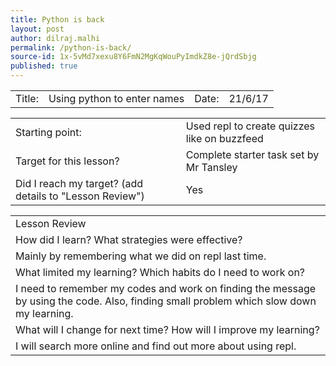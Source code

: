```yaml
---
title: Python is back
layout: post
author: dilraj.malhi
permalink: /python-is-back/
source-id: 1x-5vMd7xexu8Y6FmN2MgKqWouPyImdkZ8e-jQrdSbjg
published: true
---
```

<table>
  <tr>
    <td>Title:  </td>
    <td>Using python to enter names</td>
    <td> Date:  </td>
    <td>21/6/17</td>
  </tr>
</table>


<table>
  <tr>
    <td>Starting point:</td>
    <td>Used repl to create quizzes like on buzzfeed</td>
  </tr>
  <tr>
    <td>Target for this lesson?</td>
    <td>Complete starter task set by Mr Tansley</td>
  </tr>
  <tr>
    <td>Did I reach my target? 
(add details to "Lesson Review")</td>
    <td>Yes</td>
  </tr>
</table>


<table>
  <tr>
    <td>Lesson Review</td>
  </tr>
  <tr>
    <td>How did I learn? What strategies were effective? </td>
  </tr>
  <tr>
    <td>Mainly by remembering what we did on repl last time.</td>
  </tr>
  <tr>
    <td>What limited my learning? Which habits do I need to work on? </td>
  </tr>
  <tr>
    <td>I need to remember my codes and work on finding the message by using the code. Also, finding small problem which slow down my learning. </td>
  </tr>
  <tr>
    <td>What will I change for next time? How will I improve my learning?</td>
  </tr>
  <tr>
    <td>I will search more online and find out more about using repl. </td>
  </tr>
</table>


